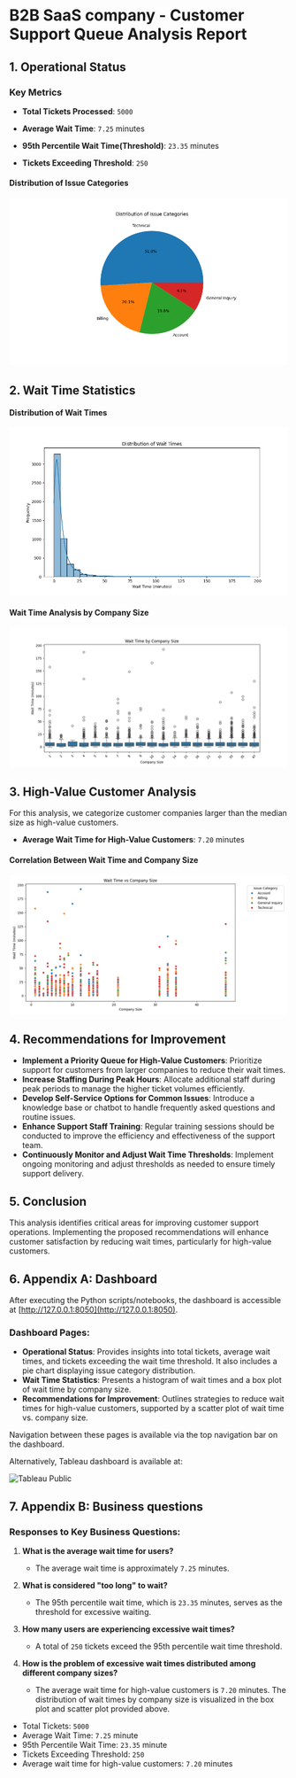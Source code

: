 # B2B SaaS company - Customer Support Queue Analysis Report

## 1. Operational Status

### Key Metrics

- **Total Tickets Processed**: `5000`

- **Average Wait Time**: `7.25` minutes

- **95th Percentile Wait Time(Threshold)**: `23.35` minutes

- **Tickets Exceeding Threshold**: `250`

#### Distribution of Issue Categories

![Issue Categories Distribution:](images/issue_categories_pie.png)

## 2. Wait Time Statistics

#### Distribution of Wait Times
![Wait Time Distribution](images/wait_time_histogram.png)

#### Wait Time Analysis by Company Size
![Wait Time by Company Size](images/wait_time_by_company_size.png)

## 3. High-Value Customer Analysis

For this analysis, we categorize customer companies larger than the median size as high-value customers.

- **Average Wait Time for High-Value Customers**: `7.20` minutes

#### Correlation Between Wait Time and Company Size
![Wait Time vs Company Size](images/wait_time_vs_company_size.png)

## 4. Recommendations for Improvement

- **Implement a Priority Queue for High-Value Customers**: Prioritize support for customers from larger companies to reduce their wait times.
- **Increase Staffing During Peak Hours**: Allocate additional staff during peak periods to manage the higher ticket volumes efficiently.
- **Develop Self-Service Options for Common Issues**: Introduce a knowledge base or chatbot to handle frequently asked questions and routine issues.
- **Enhance Support Staff Training**: Regular training sessions should be conducted to improve the efficiency and effectiveness of the support team.
- **Continuously Monitor and Adjust Wait Time Thresholds**: Implement ongoing monitoring and adjust thresholds as needed to ensure timely support delivery.

## 5. Conclusion

This analysis identifies critical areas for improving customer support operations. Implementing the proposed recommendations will enhance customer satisfaction by reducing wait times, particularly for high-value customers.

## 6. Appendix A: Dashboard

After executing the Python scripts/notebooks, the dashboard is accessible at [http://127.0.0.1:8050](http://127.0.0.1:8050).

### Dashboard Pages:

- **Operational Status**: Provides insights into total tickets, average wait times, and tickets exceeding the wait time threshold. It also includes a pie chart displaying issue category distribution.
- **Wait Time Statistics**: Presents a histogram of wait times and a box plot of wait time by company size.
- **Recommendations for Improvement**: Outlines strategies to reduce wait times for high-value customers, supported by a scatter plot of wait time vs. company size.

Navigation between these pages is available via the top navigation bar on the dashboard.

Alternatively, Tableau dashboard is available at:

![Tableau Public](https://public.tableau.com/app/profile/r.h1008/viz/Support-Queue/WaitTimeAnalysisbyCompanySize)

## 7. Appendix B: Business questions

### Responses to Key Business Questions:

1. **What is the average wait time for users?**
   - The average wait time is approximately `7.25` minutes.

2. **What is considered "too long" to wait?**
   - The 95th percentile wait time, which is `23.35` minutes, serves as the threshold for excessive waiting.

3. **How many users are experiencing excessive wait times?**
   - A total of `250` tickets exceed the 95th percentile wait time threshold.

4. **How is the problem of excessive wait times distributed among different company sizes?**
   - The average wait time for high-value customers is `7.20` minutes. The distribution of wait times by company size is visualized in the box plot and scatter plot provided above.


- Total Tickets: `5000`
- Average Wait Time: `7.25` minute
- 95th Percentile Wait Time: `23.35` minute
- Tickets Exceeding Threshold: `250`
- Average wait time for high-value customers: `7.20` minutes